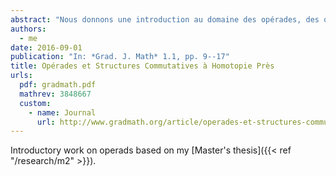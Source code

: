 ```yaml
---
abstract: "Nous donnons une introduction au domaine des opérades, des objets qui encodent les structures algébriques. Après les avoir définies, nous présentons plusieurs domaines d’application des opérades : espaces de lacets itérés, formalité, algèbres homotopiques, longs nœuds et groupe de Grothendieck–Teichmüller."
authors:
  - me
date: 2016-09-01
publication: "In: *Grad. J. Math* 1.1, pp. 9--17"
title: Opérades et Structures Commutatives à Homotopie Près
urls:
  pdf: gradmath.pdf
  mathrev: 3848667
  custom:
    - name: Journal
      url: http://www.gradmath.org/article/operades-et-structures-commutatives-a-homotopie-pres/
---
```


Introductory work on operads based on my [Master's thesis]({{< ref "/research/m2" >}}).
